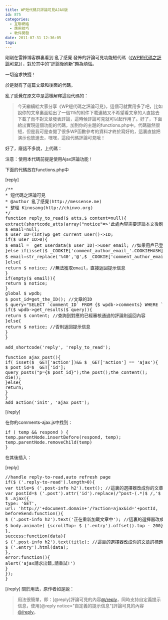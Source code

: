 ```yaml
---
title: WP短代碼只評論可見AJAX版
id: 875
categories:
  - 互聯網絡
  - 應用技巧
  - 軟件開發
date: 2011-07-31 12:36:05
tags:
---
```


剛剛在雷鋒博客群裏看到 亂了感覺 發佈的評論可見功能短代碼（[《WP短代碼之評論可見》](http://messense.me/wp-shortcode-of-reply-to-read.html)），對於其中的“評論後刷新”頗為煩惱。

一切追求快捷！

於是就有了這篇文章和後面的代碼。

亂了感覺在原文中是這樣解釋這段代碼的：

> 今天繼續給大家分享《WP短代碼之評論可見》，這個可就實用多了吧，比如說你的文章裏面給出了一個115的附件下載連結又不希望看文章的人直接去下載了而不對文章發表評論，這時候評論可見就可以起作用了。好了，下面給出實現這個功能的代碼，加到你的主題的functions.php中。代碼雖然很短，但是我可是查閱了很多WP函數參考的資料才終於寫好的，這裏直接把演示也放進去，嘿嘿，這段代碼評論可見哦！

好了，廢話不多說，上代碼：
<!--more-->
注意：使用本代碼前提是使用Ajax評論功能！

下面的代碼放在functions.php中

[reply]

<pre class="prettyprint linenums">
/**
* 短代碼之評論可見
* @author 亂了感覺(http://messense.me)
* 整理 Kinosang(http://chinvo.org)
*/
function reply_to_read($ atts,$ content=null){
extract(shortcode_atts(array("notice"=>'此處內容需要評論本文後刷新本頁才能查看.'),$ atts));
$ email=null;
$ user_ID=(int)wp_get_current_user()->ID;
if($ user_ID>0){
$ email =  get_userdata($ user_ID)->user_email; //如果用戶已登錄,從登錄信息中獲取email
}else if(isset($ _COOKIE['comment_author_email_'.COOKIEHASH])){
$ email=str_replace('%40','@',$ _COOKIE['comment_author_email_'.COOKIEHASH]); //如果用戶未登錄但電腦上有本站的Cookie信息，從Cookie裏讀取email
}else{
return $ notice; //無法獲取email，直接返回提示信息
}
if(empty($ email)){
return $ notice;
}
global $ wpdb;
$ post_id=get_the_ID(); //文章的ID
$ query="SELECT `comment_ID` FROM {$ wpdb->comments} WHERE `comment_post_ID`={$ post_id} and `comment_approved`='1' and `comment_author_email`='{$ email}' LIMIT 1";
if($ wpdb->get_results($ query)){
return $ content; //查詢到對應的已經審核通過的評論則返回內容
}else{
return $ notice; //否則返回提示信息
}
}

add_shortcode('reply', 'reply_to_read');

function ajax_post(){
if( isset($ _GET['action'])&& $ _GET['action'] == 'ajax'){
$ post_id=$ _GET['id'];
query_posts("p={$ post_id}");the_post();the_content();
die();
}else{
return;
}
}
add_action('init', 'ajax_post');
</pre>

[/reply]

在你的comments-ajax.js中找到：

<pre class="prettyprint linenums">
if ( temp && respond ) {
temp.parentNode.insertBefore(respond, temp);
temp.parentNode.removeChild(temp)
}
</pre>

在其後插入：

[reply]

<pre class="prettyprint linenums">
//handle reply-to-read,auto refresh page
if($ ('.reply-to-read').length&gt;0){
var title=$ ('.post-info h2').text(); //這裏的選擇器改成你的文章的標題的選擇器
var postId=$ ('.post').attr('id').replace(/^post-(.*)$ /,'$ 1');
$ .ajax({
type: 'GET',
url: 'http://'+document.domain+'/?action=ajax&amp;id='+postId,
beforeSend:function(){
$ ('.post-info h2').text('正在重新加載文章中'); //這裏的選擇器改成你的文章的標題的選擇器
$ body.animate( {scrollTop: $ ('.entry').offset().top - 200}, 900);//這裏的選擇器改成你的文章的內容的選擇器
},
success:function(data){
$ ('.post-info h2').text(title); //這裏的選擇器改成你的文章的標題的選擇器
$ ('.entry').html(data);
},
error:function(){
alert('ajax請求出錯,請重試!')
}
});
}
</pre>

[/reply]
關於用法，原作者如是說：

> 用法很簡單，即：[@reply]評論可見的內容[@/reply](去掉@)，同時支持自定義提示信息，使用[@reply notice="自定義的提示信息"]評論可見的內容[@/reply](同樣要去掉@)。